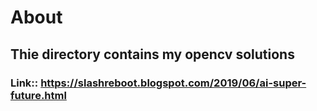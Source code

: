 # About

## Thie directory contains my opencv solutions
### Link:: https://slashreboot.blogspot.com/2019/06/ai-super-future.html
